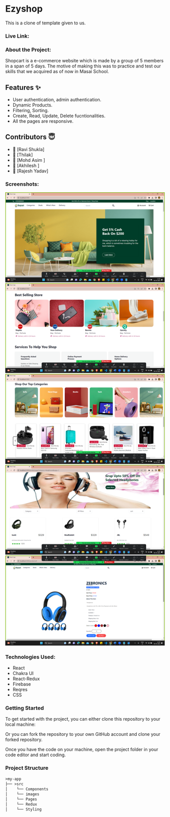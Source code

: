 <h1>Ezyshop</h1>

This is a clone of template given to us.

<h3>Live Link: </h3> 


<h3>About the Project:</h3>
Shopcart is a e-commerce website which is made by a group of 5 members in a span of 5 days. The motive of making this was to practice and test our skills that we acquired as of now in Masai School. 


## Features ✨

- User authentication, admin authentication.
- Dynamic Products.
- Filtering, Sorting.
- Create, Read, Update, Delete fucntionalities.
- All the pages are responsive.

## Contributors  😇


- 👤 [Ravi Shukla]
- 👤 [Thilak]
- 👤 [Mohd Asim ]
- 👤 [Akhilesh ]
- 👤 [Rajesh Yadav]


           
<h3>Screenshots:</h3>
<img src="src/images/homepage.png" alt="screenshot" /> 
<img src="src/images/homepage1.png" alt="screenshot" /> 
<img src="src/images/homepage2.png" alt="screenshot" /> 
<img src="src/images/products.png" alt="screenshot" /> 
<img src="src/images/singleproduct.png" alt="screenshot" /> 

<h3>Technologies Used:</h3>
<ul>
        <li>React</li>
        <li>Chakra UI</li>
        <li>React-Redux</li>
        <li>Firebase</li>
        <li>Reqres</li>
        <li>CSS</li>
</ul>


<h3>Getting Started</h3>
To get started with the project, you can either clone this repository to your local machine:

Or you can fork the repository to your own GitHub account and clone your forked repository.

Once you have the code on your machine, open the project folder in your code editor and start coding.

<h3>Project Structure</h3>

    >my-app
    ├── >src
    │    └── Components
    │    └── images
    │    └── Pages
    │    └── Redux
    │    └── Styling  


